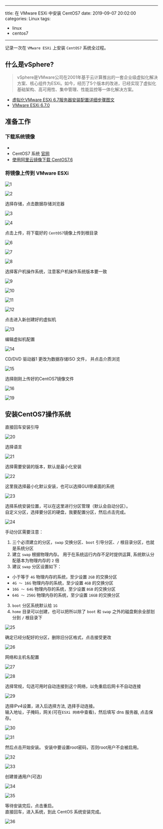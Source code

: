 
---
title: 在 VMware ESXi 中安装 CentOS7
date: 2019-09-07 20:02:00
categories: Linux
tags: 
  - linux
  - centos7
---

记录一次在 `VMware ESXi` 上安装 `CentOS7` 系统全过程。

<!--more-->

## 什么是vSphere?

> vSphere是VMware公司在2001年基于云计算推出的一套企业级虚拟化解决方案、核心组件为ESXi。如今，经历了5个版本的改进，已经实现了虚拟化基础架构、高可用性、集中管理、性能监控等一体化解决方案。

- [虚拟化VMware ESXi 6.7服务器安装配置详细步骤图文](https://idc.wanyunshuju.com/li/580.html)
- [VMware ESXi 6.7.0](https://www.vmware.com/cn.html)

## 准备工作

### 下载系统镜像
- 
- CentOS7 系统 [官网](https://www.centos.org)
- [使用阿里云镜像下载 CentOS7.6](http://mirrors.aliyun.com/centos/7.6.1810/isos/x86_64/CentOS-7-x86_64-DVD-1810.iso)

### 将镜像上传到 VMware ESXi

![1][1]

![2][2]

选择存储，点击数据存储浏览器

![3][3]

![4][4]

点击上传，将下载好的 `CentOS7`镜像上传到根目录

![6][6]

![7][7]

![8][8]

选择客户机操作系统，注意客户机操作系统版本要一致

![9][9]

![10][10]

![11][11]

![12][12]

点击进入新创建好的虚拟机

![13][13]

编辑虚拟机配置

![14][14]

CD/DVD 驱动器1 更改为数据存储ISO 文件， 并点击介质浏览

![15][15]

选择刚刚上传好的CentOS7镜像文件

![16][16]

![19][19]

## 安装CentOS7操作系统

直接回车安装引导

![20][20]

选择语言

![21][21]

选择需要安装的版本，默认是最小化安装

![22][22]

这里我选择最小化默认安装，也可以选择GUI带桌面的系统

![23][23]

选择系统安装位置，可以在这里进行分区管理（默认会自动分区）。  
自定义分区，选择要分区的硬盘，我要配置分区，然后点击完成。

![24][24]

手动分区需要注意：

1. 三个必须建立的分区，`swap` 交换分区、`boot` 引导分区、`/` 根目录分区，也就是系统分区
2. 建立 `swap` 根据物理内存。 用于在系统运行内存不足时提供运算, 系统默认分配基本为物理内存的 `2` 倍
3. 建议 `swap` 分区设置如下：
  - 小于等于 `4G` 物理内存的系统，至少设置 `2GB` 的交换分区
  - `4G ～ 16G` 物理内存的系统，至少设置 `4GB` 的交换分区
  - `16G ～ 64G` 物理内存的系统，至少设置 `8GB` 的交换分区
  - `64G ～ 256G` 物理内存的系统，至少设置 `16GB` 的交换分区
3. `boot` 分区系统默认给 `1G`
4. `home` 目录可以创建，也可以把所以除了 `boot` 和 `swap` 之外的磁盘剩余全部划分到 `/` 根目录下

![25][25]

确定已经分配好的分区，删除旧分区格式，点击接受更改

![26][26]

网络和主机名配置

![27][27]

![28][28]

选择常规，勾选可用时自动连接到这个网络，以免重启后网卡不自动连接

![29][29]

选择IPv4设置，进入后选择方法, 选择手动连接。  
输入地址，子掩码，网关(可在`ESXi 网络`中查看)，然后填写 dns 服务器, 点击保存。

![30][30]

![31][31]

然后点击开始安装。 安装中要设置root密码，否则root用户不会被启用。

![32][32]

![33][33]

创建普通用户(可选)

![34][34]

![35][35]

等待安装完后，点击重启。  
直接回车，进入系统，到此 CentOS 系统安装完成。

![36][36]





[1]:/images/linux/vmware-esxi-centos7/1.jpg
[2]:/images/linux/vmware-esxi-centos7/2.jpg
[3]:/images/linux/vmware-esxi-centos7/3.jpg
[4]:/images/linux/vmware-esxi-centos7/4.jpg
[6]:/images/linux/vmware-esxi-centos7/6.jpg
[7]:/images/linux/vmware-esxi-centos7/7.jpg
[8]:/images/linux/vmware-esxi-centos7/8.jpg
[9]:/images/linux/vmware-esxi-centos7/9.jpg
[10]:/images/linux/vmware-esxi-centos7/10.jpg
[11]:/images/linux/vmware-esxi-centos7/11.jpg
[12]:/images/linux/vmware-esxi-centos7/12.jpg
[13]:/images/linux/vmware-esxi-centos7/13.jpg
[14]:/images/linux/vmware-esxi-centos7/14.jpg
[15]:/images/linux/vmware-esxi-centos7/15.jpg
[16]:/images/linux/vmware-esxi-centos7/16.jpg
[18]:/images/linux/vmware-esxi-centos7/18.jpg
[19]:/images/linux/vmware-esxi-centos7/19.jpg
[20]:/images/linux/vmware-esxi-centos7/20.jpg
[21]:/images/linux/vmware-esxi-centos7/21.jpg
[22]:/images/linux/vmware-esxi-centos7/22.jpg
[23]:/images/linux/vmware-esxi-centos7/23.jpg
[24]:/images/linux/vmware-esxi-centos7/24.jpg
[25]:/images/linux/vmware-esxi-centos7/25.jpg
[26]:/images/linux/vmware-esxi-centos7/26.jpg
[27]:/images/linux/vmware-esxi-centos7/27.jpg
[28]:/images/linux/vmware-esxi-centos7/28.jpg
[29]:/images/linux/vmware-esxi-centos7/29.jpg
[30]:/images/linux/vmware-esxi-centos7/30.jpg
[31]:/images/linux/vmware-esxi-centos7/31.jpg
[32]:/images/linux/vmware-esxi-centos7/32.jpg
[33]:/images/linux/vmware-esxi-centos7/33.jpg
[34]:/images/linux/vmware-esxi-centos7/34.jpg
[35]:/images/linux/vmware-esxi-centos7/35.jpg
[36]:/images/linux/vmware-esxi-centos7/36.jpg
